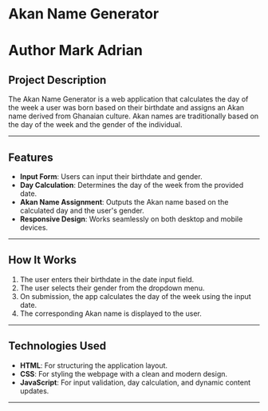 # Akan Name Generator
# Author Mark Adrian

## **Project Description**
The Akan Name Generator is a web application that calculates the day of the week a user was born based on their birthdate and assigns an Akan name derived from Ghanaian culture. Akan names are traditionally based on the day of the week and the gender of the individual.

---

## **Features**
- **Input Form**: Users can input their birthdate and gender.
- **Day Calculation**: Determines the day of the week from the provided date.
- **Akan Name Assignment**: Outputs the Akan name based on the calculated day and the user's gender.
- **Responsive Design**: Works seamlessly on both desktop and mobile devices.

---

## **How It Works**
1. The user enters their birthdate in the date input field.
2. The user selects their gender from the dropdown menu.
3. On submission, the app calculates the day of the week using the input date.
4. The corresponding Akan name is displayed to the user.

---

## **Technologies Used**
- **HTML**: For structuring the application layout.
- **CSS**: For styling the webpage with a clean and modern design.
- **JavaScript**: For input validation, day calculation, and dynamic content updates.

---

